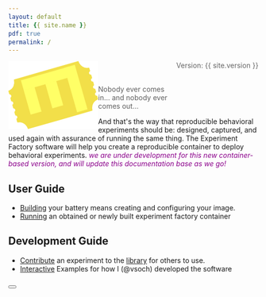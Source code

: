 ```yaml
---
layout: default
title: {{ site.name }}
pdf: true
permalink: /
---
```


<div style="float:right; margin-bottom:50px; color:#666">
Version: {{ site.version }}<br>
</div>

<div>
    <img src="img/expfactoryticketyellow.png" style="float:left">
</div><br><br>

> Nobody ever comes in... and nobody ever comes out...

<p>And that's the way that reproducible behavioral experiments should be: designed, captured, and used again with assurance of running the same thing.
The Experiment Factory software will help you create a reproducible container to deploy behavioral experiments. <span style="font-style:italic; color:darkmagenta">we are under development for this new container-based version, and will update this documentation base as we go!</span></p>

## User Guide

 - [Building](pages/1-generate.md) your battery means creating and configuring your image.
 - [Running](pages/2-usage.md) an obtained or newly built experiment factory container

## Development Guide

 - [Contribute](pages/3-contribute.md) an experiment to the [library](https://www.github.com/expfactory/library) for others to use.
 - [Interactive](pages/4-development.md) Examples for how I (@vsoch) developed the software


<div>
    <a href="/expfactory/generate"><button class="next-button btn btn-primary"><i class="fa fa-chevron-right"></i> </button></a>
</div><br>

